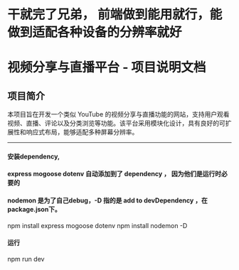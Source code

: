 # 干就完了兄弟， 前端做到能用就行，能做到适配各种设备的分辨率就好






# 视频分享与直播平台 - 项目说明文档

## 项目简介
本项目旨在开发一个类似 YouTube 的视频分享与直播功能的网站，支持用户观看视频、直播、评论以及分类浏览等功能。该平台采用模块化设计，具有良好的可扩展性和响应式布局，能够适配多种屏幕分辨率。

---


#### 安装dependency, 
#### express mogoose dotenv 自动添加到了 dependency ， 因为他们是运行时必要的
#### nodemon 是为了自己debug，-D 指的是 add to devDependency ，在package.json下。 
npm install express mogoose dotenv 
npm install nodemon -D
#### 运行
npm run dev